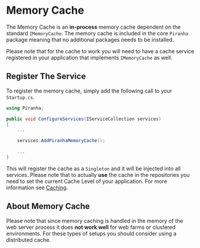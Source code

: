# Memory Cache

The Memory Cache is an **in-process** memory cache dependent on the standard `IMemoryCache`. The memory cache is included in the core `Piranha` package meaning that no additional packages needs to be installed.

Please note that for the cache to work you will need to have a cache service registered in your application that implements `IMemoryCache` as well.

## Register The Service

To register the memory cache, simply add the following call to your `Startup.cs`.

~~~ csharp
using Piranha;

public void ConfigureServices(IServiceCollection services)
{
    ...

    services.AddPiranhaMemoryCache();

    ...
}
~~~

This will register the cache as a `Singleton` and it will be injected into all services. Please note that to actually **use** the cache in the repositories you need to set the current Cache Level of your application. For more information see [Caching](../caching).

## About Memory Cache

Please note that since memory caching is handled in the memory of the web server process it does **not work well** for web farms or clustered environments. For these types of setups you should consider using a distributed cache.
